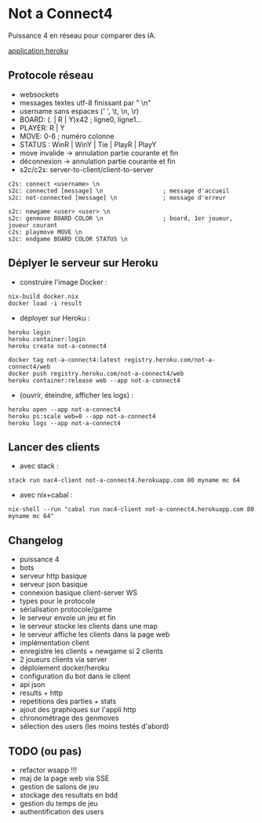 # Not a Connect4

Puissance 4 en réseau pour comparer des IA.

[application heroku](http://not-a-connect4.herokuapp.com/)

## Protocole réseau

- websockets
- messages textes utf-8 finissant par " \n"
- username sans espaces (' ', \t, \n, \r)
- BOARD: (. | R | Y)x42                         ; ligne0, ligne1...
- PLAYER: R | Y
- MOVE: 0-6                                     ; numéro colonne
- STATUS : WinR | WinY | Tie | PlayR | PlayY
- move invalide -> annulation partie courante et fin
- déconnexion -> annulation partie courante et fin
- s2c/c2s: server-to-client/client-to-server

```
c2s: connect <username> \n
s2c: connected [message] \n                 ; message d'accueil
s2c: not-connected [message] \n             ; message d'erreur

s2c: newgame <user> <user> \n
s2c: genmove BOARD COLOR \n                 ; board, 1er joueur, joueur courant
c2s: playmove MOVE \n
s2c: endgame BOARD COLOR STATUS \n
```

## Déplyer le serveur sur Heroku

- construire l'image Docker :

```
nix-build docker.nix
docker load -i result
```

- déployer sur Heroku :

```
heroku login
heroku container:login
heroku create not-a-connect4

docker tag not-a-connect4:latest registry.heroku.com/not-a-connect4/web
docker push registry.heroku.com/not-a-connect4/web
heroku container:release web --app not-a-connect4
```

- (ouvrir, éteindre, afficher les logs) :

```
heroku open --app not-a-connect4
heroku ps:scale web=0 --app not-a-connect4
heroku logs --app not-a-connect4
```

## Lancer des clients

- avec stack :

```
stack run nac4-client not-a-connect4.herokuapp.com 80 myname mc 64
```

- avec nix+cabal :

```
nix-shell --run "cabal run nac4-client not-a-connect4.herokuapp.com 80 myname mc 64"
```

## Changelog

- puissance 4
- bots
- serveur http basique
- serveur json basique
- connexion basique client-server WS
- types pour le protocole
- sérialisation protocole/game
- le serveur envoie un jeu et fin
- le serveur stocke les clients dans une map
- le serveur affiche les clients dans la page web
- implémentation client
- enregistre les clients + newgame si 2 clients
- 2 joueurs clients via server
- déploiement docker/heroku
- configuration du bot dans le client
- api json
- results + http
- repetitions des parties + stats
- ajout des graphiques sur l'appli http
- chronométrage des genmoves
- sélection des users (les moins testés d'abord)

## TODO (ou pas)

- refactor wsapp !!!
- maj de la page web via SSE
- gestion de salons de jeu
- stockage des resultats en bdd
- gestion du temps de jeu
- authentification des users

